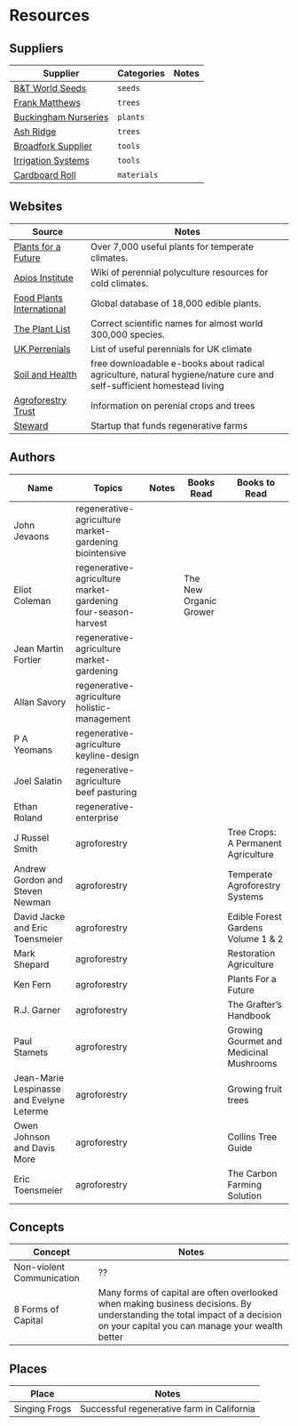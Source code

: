# Resources

## Suppliers

| Supplier | Categories | Notes |
|----------|------------|-------|
| [B&T World Seeds](https://b-and-t-world-seeds.com/) | `seeds` | |
| [Frank Matthews](https://www.frankpmatthews.com/) | `trees` | |
| [Buckingham Nurseries](https://www.hedging.co.uk/acatalog/index.html) | `plants` | |
| [Ash Ridge](https://www.ashridgetrees.co.uk) | `trees` | |
| [Broadfork Supplier](http://www.blackberrylane.co.uk/broadfork.html) | `tools` | |
| [Irrigation Systems](http://www.access-irrigation.co.uk/) | `tools` | |
| [Cardboard Roll](https://starlightpackaging.co.uk/roll-x-750mm-30-x-75mtr-corrugated-paper/?gclid=Cj0KCQjwqs3rBRCdARIsADe1pfSJDHjhSdZwfBEE_ubhfMD7QD4gKvQKsMXMBlMR3biz3vVoRtDakLEaAjjmEALw_wcB) | `materials` | |


## Websites

| Source | Notes |
|--------|-------|
| [Plants for a Future](https://pfaf.org/user/Default.aspx) | Over 7,000 useful plants for temperate climates. |
| [Apios Institute](https://apiosinstitute.org) | Wiki of perennial polyculture resources for cold climates. |
| [Food Plants International](http://foodplantsinternational.com/) | Global database of 18,000 edible plants. |
| [The Plant List](http://www.theplantlist.org/) | Correct scientific names for almost world 300,000 species. |
| [UK Perrenials](https://drive.google.com/file/d/1ywyYtJyxDJgiuitNdb93JvJ4xKX73Zsk/view?usp=sharing) | List of useful perennials for UK climate |
| [Soil and Health](https://soilandhealth.org/) | free downloadable e-books about radical agriculture, natural hygiene/nature cure and self-sufficient homestead living |
| [Agroforestry Trust](https://www.agroforestry.co.uk/) | Information on perenial crops and trees |
| [Steward](https://gosteward.com) | Startup that funds regenerative farms |

## Authors

| Name | Topics | Notes | Books Read | Books to Read |
|------|--------|-------|------------|---------------|
| John Jevaons | regenerative-agriculture market-gardening biointensive | | | |
| Eliot Coleman | regenerative-agriculture market-gardening four-season-harvest | | The New Organic Grower | |
| Jean Martin Fortier | regenerative-agriculture market-gardening | | |
| Allan Savory | regenerative-agriculture holistic-management | | |
| P A Yeomans | regenerative-agriculture keyline-design | | |
| Joel Salatin | regenerative-agriculture beef pasturing | | |
| Ethan Roland | regenerative-enterprise | | |
| J Russel Smith | agroforestry | | | Tree Crops: A Permanent Agriculture |
| Andrew Gordon and Steven Newman | agroforestry | | | Temperate Agroforestry Systems |
| David Jacke and Eric Toensmeier | agroforestry | | | Edible Forest Gardens Volume 1 & 2 |
| Mark Shepard | agroforestry | | | Restoration Agriculture |
| Ken Fern | agroforestry | | | Plants For a Future |
| R.J. Garner | agroforestry | | | The Grafter’s Handbook |
| Paul Stamets | agroforestry | | | Growing Gourmet and Medicinal Mushrooms |
| Jean-Marie Lespinasse and Evelyne Leterme | agroforestry | | | Growing fruit trees |
| Owen Johnson and Davis More | agroforestry | | | Collins Tree Guide |
| Eric Toensmeier | agroforestry | | | The Carbon Farming Solution |

## Concepts

| Concept | Notes |
|---------|-------|
| Non-violent Communication | ?? |
| 8 Forms of Capital | Many forms of capital are often overlooked when making business decisions. By understanding the total impact of a decision on your capital you can manage your wealth better |

## Places

| Place | Notes |
|-------|-------|
| Singing Frogs | Successful regenerative farm in California |



